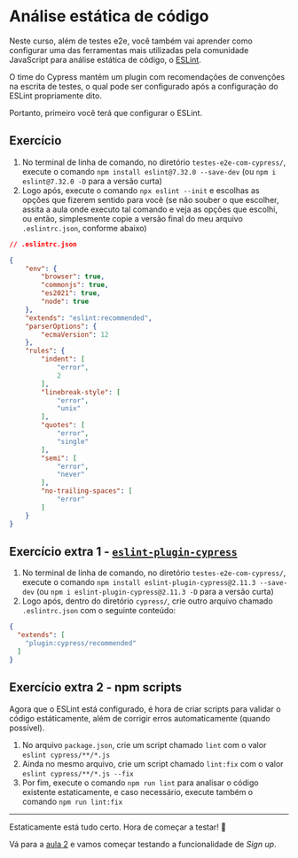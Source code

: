 # Análise estática de código

Neste curso, além de testes e2e, você também vai aprender como configurar uma das ferramentas mais utilizadas pela comunidade JavaScript para análise estática de código, o [ESLint](http://npmjs.com/package/eslint).

O time do Cypress mantém um plugin com recomendações de convenções na escrita de testes, o qual pode ser configurado após a configuração do ESLint propriamente dito.

Portanto, primeiro você terá que configurar o ESLint.

## Exercício

1. No terminal de linha de comando, no diretório `testes-e2e-com-cypress/`, execute o comando `npm install eslint@7.32.0 --save-dev` (ou `npm i eslint@7.32.0 -D` para a versão curta)
2. Logo após, execute o comando `npx eslint --init` e escolhas as opções que fizerem sentido para você (se não souber o que escolher, assita a aula onde executo tal comando e veja as opções que escolhi, ou então, simplesmente copie a versão final do meu arquivo `.eslintrc.json`, conforme abaixo)

```json
// .eslintrc.json

{
    "env": {
        "browser": true,
        "commonjs": true,
        "es2021": true,
        "node": true
    },
    "extends": "eslint:recommended",
    "parserOptions": {
        "ecmaVersion": 12
    },
    "rules": {
        "indent": [
            "error",
            2
        ],
        "linebreak-style": [
            "error",
            "unix"
        ],
        "quotes": [
            "error",
            "single"
        ],
        "semi": [
            "error",
            "never"
        ],
        "no-trailing-spaces": [
            "error"
        ]
    }
}
```

## Exercício extra 1 - [`eslint-plugin-cypress`](https://www.npmjs.com/package/eslint-plugin-cypress)

1. No terminal de linha de comando, no diretório `testes-e2e-com-cypress/`, execute o comando `npm install eslint-plugin-cypress@2.11.3 --save-dev` (ou `npm i eslint-plugin-cypress@2.11.3 -D` para a versão curta)
2. Logo após, dentro do diretório `cypress/`, crie outro arquivo chamado `.eslintrc.json` com o seguinte conteúdo:

```.eslintrc.json
{
  "extends": [
    "plugin:cypress/recommended"
  ]
}
```

## Exercício extra 2 - npm scripts

Agora que o ESLint está configurado, é hora de criar scripts para validar o código estáticamente, além de corrigir erros automaticamente (quando possível).

1. No arquivo `package.json`, crie um script chamado `lint` com o valor `eslint cypress/**/*.js`
2. Ainda no mesmo arquivo, crie um script chamado `lint:fix` com o valor `eslint cypress/**/*.js --fix`
3. Por fim, execute o comando `npm run lint` para analisar o código existente estaticamente, e caso necessário, execute também o comando `npm run lint:fix`

___

Estaticamente está tudo certo. Hora de começar a testar! 🧪

Vá para a [aula 2](./2.md) e vamos começar testando a funcionalidade de _Sign up_.
